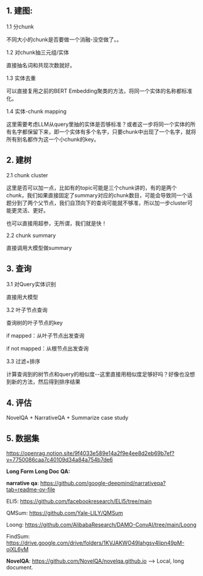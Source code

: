 ## 1. 建图:

1.1 分chunk

不同大小的chunk是否要做一个消融-没空做了。。

1.2 对chunk抽三元组/实体

直接抽名词和共现次数就好。

1.3 实体去重

可以直接复用之前的BERT Embedding聚类的方法，将同一个实体的名称都标准化。

1.4 实体-chunk mapping

这里需要考虑LLM从query里抽的实体是否够标准？或者这一步将同一个实体的所有名字都保留下来，即一个实体有多个名字，只要chunk中出现了一个名字，就将所有别名都作为这一个小chunk的key。

## 2. 建树

2.1 chunk cluster

这里是否可以加一点，比如有的topic可能是三个chunk讲的，有的是两个chunk，我们如果直接固定了summary对应的chunk数目，可能会导致同一个话题分到了两个父节点，我们自顶向下的查询可能就不够准，所以加一步cluster可能更灵活、更好。

也可以直接用超参，无所谓，我们就是快！

2.2 chunk summary

直接调用大模型做summary

## 3. 查询

3.1 对Query实体识别

直接用大模型

3.2 叶子节点查询

查询树的叶子节点的key

if mapped：从叶子节点出发查询

if not mapped：从根节点出发查询

3.3 过滤+排序

计算查询到的树节点和query的相似度--这里直接用相似度足够好吗？好像也没想到新的方法，然后得到排序结果

## 4. 评估

NovelQA + NarrativeQA + Summarize case study

## 5. 数据集

https://openrag.notion.site/9f4033e589e14a2f9e4ee8d2eb69b7ef?v=7750086caa7c40109d34a84a754b7de6

**Long Form Long Doc QA:**

**narrative qa**: https://github.com/google-deepmind/narrativeqa?tab=readme-ov-file

ELI5: https://github.com/facebookresearch/ELI5/tree/main

QMSum: https://github.com/Yale-LILY/QMSum

Loong: https://github.com/AlibabaResearch/DAMO-ConvAI/tree/main/Loong

FindSum: https://drive.google.com/drive/folders/1KVJAKWO49Iahgsv4lipn49pM-ojXL6yM

**NovelQA**: https://github.com/NovelQA/novelqa.github.io --> Local, long document.

